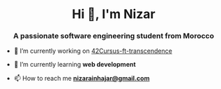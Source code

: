 <h1 align="center">Hi 👋, I'm Nizar</h1>
<h3 align="center">A passionate software engineering student from Morocco</h3>

- 🔭 I’m currently working on [42Cursus-ft-transcendence](https://github.com/nainhaja/42_ft_transcendence)

- 🌱 I’m currently learning **web development**

- 📫 How to reach me **nizarainhajar@gmail.com**


